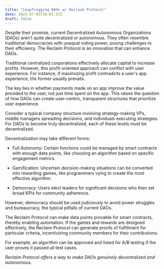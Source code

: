 ```yaml
---
title: "Leapfrogging DAOs w/ Reclaim Protocol"
date: 2023-07-03T16:01:57Z
draft: false
---
```


Despite their promise, current Decentralized Autonomous Organizations (DAOs) aren't quite decentralized or autonomous. They often resemble traditional democracies with unequal voting power, posing challenges to their efficiency. The Reclaim Protocol is an innovation that can enhance DAOs.

Traditional centralized corporations effectively allocate capital to increase profits. However, this profit-oriented approach can conflict with user experience. For instance, if maximizing profit contradicts a user's app experience, the former usually prevails.

The key lies in whether payments made on an app improve the value provided to the user, not just time spent on the app. This raises the question of how DAOs can create user-centric, transparent structures that prioritize user experience.

Consider a typical company structure involving strategy-making VPs, middle managers spreading decisions, and individuals executing strategies. For DAOs to become truly decentralized, each of these levels must be decentralized.

Decentralization may take different forms:

- Full Autonomy: Certain functions could be managed by smart contracts with enough data points, like choosing an algorithm based on specific engagement metrics.

- Gamification: Uncertain decision-making situations can be converted into rewarding games, like programmers vying to create the most effective algorithm.

- Democracy: Users elect leaders for significant decisions who then set broad KPIs for community adherence.

However, democracy should be used judiciously to avoid power struggles and bureaucracy, the typical pitfalls of current DAOs.

The Reclaim Protocol can make data points provable for smart contracts, thereby enabling automation. If the games and rewards are designed effectively, the Reclaim Protocol can generate proofs of fulfillment for particular criteria, incentivizing community members for their contributions.

For example, an algorithm can be approved and listed for A/B testing if the user proves it passed all test cases.

_*Reclaim Protocol offers a way to make DAOs genuinely decentralized and autonomous.*_





